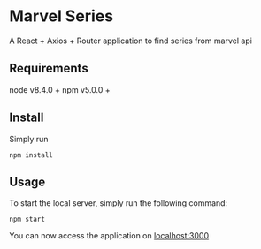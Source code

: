 # Marvel Series

A React + Axios + Router application to find series from marvel api

## Requirements 
node v8.4.0 +
npm v5.0.0 +

## Install 

Simply run 

```shell
npm install
```

## Usage

To start the local server, simply run the following command:

```shell
npm start
```

You can now access the application on [localhost:3000](http://localhost:3000)